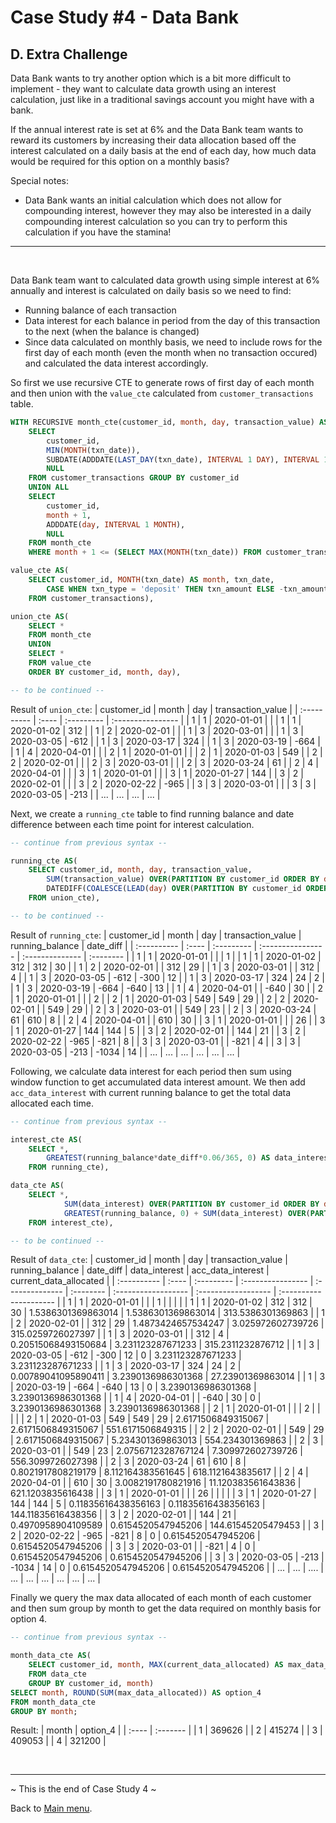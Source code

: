 # Case Study #4 - Data Bank

## D. Extra Challenge

<p>Data Bank wants to try another option which is a bit more difficult to implement - they want to calculate data growth using an interest calculation, just like in a traditional savings account you might have with a bank.</p>

<p>If the annual interest rate is set at 6% and the Data Bank team wants to reward its customers by increasing their data allocation based off the interest calculated on a daily basis at the end of each day, how much data would be required for this option on a monthly basis?</p>

<p>Special notes:</p>

<ul>
  <li>Data Bank wants an initial calculation which does not allow for compounding interest, however they may also be interested in a daily compounding interest calculation so you can try to perform this calculation if you have the stamina!</li>
</ul>

***

<br>

Data Bank team want to calculated data growth using simple interest at 6% annually and interest is calculated on daily basis so we need to find:

* Running balance of each transaction
* Data interest for each balance in period from the day of this transaction to the next (when the balance is changed)
* Since data calculated on monthly basis, we need to include rows for the first day of each month (even the month when no transaction occured) and calculated the data interest accordingly.

So first we use recursive CTE to generate rows of first day of each month and then union with the `value_cte` calculated from `customer_transactions` table.

```sql
WITH RECURSIVE month_cte(customer_id, month, day, transaction_value) AS(
	SELECT
		customer_id,
        MIN(MONTH(txn_date)),
		SUBDATE(ADDDATE(LAST_DAY(txn_date), INTERVAL 1 DAY), INTERVAL 1 MONTH),
        NULL
    FROM customer_transactions GROUP BY customer_id
    UNION ALL
    SELECT 
		customer_id,
        month + 1,
        ADDDATE(day, INTERVAL 1 MONTH),
        NULL
	FROM month_cte
    WHERE month + 1 <= (SELECT MAX(MONTH(txn_date)) FROM customer_transactions)),

value_cte AS(
	SELECT customer_id, MONTH(txn_date) AS month, txn_date,
		CASE WHEN txn_type = 'deposit' THEN txn_amount ELSE -txn_amount END AS transaction_value
	FROM customer_transactions),

union_cte AS(
	SELECT *
	FROM month_cte
	UNION
	SELECT *
	FROM value_cte
	ORDER BY customer_id, month, day),

-- to be continued -- 
```
Result of `union_cte`:
| customer_id | month | day        | transaction_value |
| :---------- | :---- | :--------- | :---------------- |
| 1           | 1     | 2020-01-01 |                   |
| 1           | 1     | 2020-01-02 | 312               |
| 1           | 2     | 2020-02-01 |                   |
| 1           | 3     | 2020-03-01 |                   |
| 1           | 3     | 2020-03-05 | -612              |
| 1           | 3     | 2020-03-17 | 324               |
| 1           | 3     | 2020-03-19 | -664              |
| 1           | 4     | 2020-04-01 |                   |
| 2           | 1     | 2020-01-01 |                   |
| 2           | 1     | 2020-01-03 | 549               |
| 2           | 2     | 2020-02-01 |                   |
| 2           | 3     | 2020-03-01 |                   |
| 2           | 3     | 2020-03-24 | 61                |
| 2           | 4     | 2020-04-01 |                   |
| 3           | 1     | 2020-01-01 |                   |
| 3           | 1     | 2020-01-27 | 144               |
| 3           | 2     | 2020-02-01 |                   |
| 3           | 2     | 2020-02-22 | -965              |
| 3           | 3     | 2020-03-01 |                   |
| 3           | 3     | 2020-03-05 | -213              |
| ...         | ...   | ...        | ...               |

Next, we create a `running_cte` table to find running balance and date difference between each time point for interest calculation.
```sql
-- continue from previous syntax --

running_cte AS(
	SELECT customer_id, month, day, transaction_value, 
		SUM(transaction_value) OVER(PARTITION BY customer_id ORDER BY day ROWS UNBOUNDED PRECEDING) AS running_balance,
		DATEDIFF(COALESCE(LEAD(day) OVER(PARTITION BY customer_id ORDER BY day), '2020-05-01'), day) AS date_diff
	FROM union_cte),

-- to be continued --
```
Result of `running_cte`:
| customer_id | month | day        | transaction_value | running_balance | date_diff |
| :---------- | :---- | :--------- | :---------------- | :-------------- | :-------- |
| 1           | 1     | 2020-01-01 |                   |                 | 1         |
| 1           | 1     | 2020-01-02 | 312               | 312             | 30        |
| 1           | 2     | 2020-02-01 |                   | 312             | 29        |
| 1           | 3     | 2020-03-01 |                   | 312             | 4         |
| 1           | 3     | 2020-03-05 | -612              | -300            | 12        |
| 1           | 3     | 2020-03-17 | 324               | 24              | 2         |
| 1           | 3     | 2020-03-19 | -664              | -640            | 13        |
| 1           | 4     | 2020-04-01 |                   | -640            | 30        |
| 2           | 1     | 2020-01-01 |                   |                 | 2         |
| 2           | 1     | 2020-01-03 | 549               | 549             | 29        |
| 2           | 2     | 2020-02-01 |                   | 549             | 29        |
| 2           | 3     | 2020-03-01 |                   | 549             | 23        |
| 2           | 3     | 2020-03-24 | 61                | 610             | 8         |
| 2           | 4     | 2020-04-01 |                   | 610             | 30        |
| 3           | 1     | 2020-01-01 |                   |                 | 26        |
| 3           | 1     | 2020-01-27 | 144               | 144             | 5         |
| 3           | 2     | 2020-02-01 |                   | 144             | 21        |
| 3           | 2     | 2020-02-22 | -965              | -821            | 8         |
| 3           | 3     | 2020-03-01 |                   | -821            | 4         |
| 3           | 3     | 2020-03-05 | -213              | -1034           | 14        |
| ...         | ...   | ...        | ...               | ...             | ...       |

Following, we calculate data interest for each period then sum using window function to get accumulated data interest amount. We then add `acc_data_interest` with current running balance to get the total data allocated each time.

```sql
-- continue from previous syntax --

interest_cte AS(
	SELECT *,
		GREATEST(running_balance*date_diff*0.06/365, 0) AS data_interest
	FROM running_cte),

data_cte AS(
	SELECT *,
			SUM(data_interest) OVER(PARTITION BY customer_id ORDER BY day ROWS UNBOUNDED PRECEDING) AS acc_data_interest,
			GREATEST(running_balance, 0) + SUM(data_interest) OVER(PARTITION BY customer_id ORDER BY day ROWS UNBOUNDED PRECEDING) AS current_data_allocated
	FROM interest_cte),

-- to be continued --
```
Result of `data_cte`:
| customer_id | month | day        | transaction_value | running_balance | date_diff | data_interest       | acc_data_interest   | current_data_allocated |
| :---------- | :---- | :--------- | :---------------- | :-------------- | :-------- | :------------------ | :------------------ | :--------------------- |
| 1           | 1     | 2020-01-01 |                   |                 | 1         |                     |                     |                        |
| 1           | 1     | 2020-01-02 | 312               | 312             | 30        | 1.5386301369863014  | 1.5386301369863014  | 313.5386301369863      |
| 1           | 2     | 2020-02-01 |                   | 312             | 29        | 1.4873424657534247  | 3.025972602739726   | 315.0259726027397      |
| 1           | 3     | 2020-03-01 |                   | 312             | 4         | 0.20515068493150684 | 3.231123287671233   | 315.2311232876712      |
| 1           | 3     | 2020-03-05 | -612              | -300            | 12        | 0                   | 3.231123287671233   | 3.231123287671233      |
| 1           | 3     | 2020-03-17 | 324               | 24              | 2         | 0.00789041095890411 | 3.2390136986301368  | 27.23901369863014      |
| 1           | 3     | 2020-03-19 | -664              | -640            | 13        | 0                   | 3.2390136986301368  | 3.2390136986301368     |
| 1           | 4     | 2020-04-01 |                   | -640            | 30        | 0                   | 3.2390136986301368  | 3.2390136986301368     |
| 2           | 1     | 2020-01-01 |                   |                 | 2         |                     |                     |                        |
| 2           | 1     | 2020-01-03 | 549               | 549             | 29        | 2.6171506849315067  | 2.6171506849315067  | 551.6171506849315      |
| 2           | 2     | 2020-02-01 |                   | 549             | 29        | 2.6171506849315067  | 5.234301369863013   | 554.234301369863       |
| 2           | 3     | 2020-03-01 |                   | 549             | 23        | 2.0756712328767124  | 7.309972602739726   | 556.3099726027398      |
| 2           | 3     | 2020-03-24 | 61                | 610             | 8         | 0.8021917808219179  | 8.112164383561645   | 618.1121643835617      |
| 2           | 4     | 2020-04-01 |                   | 610             | 30        | 3.0082191780821916  | 11.120383561643836  | 621.1203835616438      |
| 3           | 1     | 2020-01-01 |                   |                 | 26        |                     |                     |                        |
| 3           | 1     | 2020-01-27 | 144               | 144             | 5         | 0.11835616438356163 | 0.11835616438356163 | 144.11835616438356     |
| 3           | 2     | 2020-02-01 |                   | 144             | 21        | 0.4970958904109589  | 0.6154520547945206  | 144.61545205479453     |
| 3           | 2     | 2020-02-22 | -965              | -821            | 8         | 0                   | 0.6154520547945206  | 0.6154520547945206     |
| 3           | 3     | 2020-03-01 |                   | -821            | 4         | 0                   | 0.6154520547945206  | 0.6154520547945206     |
| 3           | 3     | 2020-03-05 | -213              | -1034           | 14        | 0                   | 0.6154520547945206  | 0.6154520547945206     |
| ...         | ...   | ....       | ...               | ...             | ...       | ...                 | ...                 | ...                    |

Finally we query the max data allocated of each month of each customer and then sum group by month to get the data required on monthly basis for option 4.

```sql
-- continue from previous syntax --

month_data_cte AS(
	SELECT customer_id, month, MAX(current_data_allocated) AS max_data_allocated
	FROM data_cte
	GROUP BY customer_id, month)
SELECT month, ROUND(SUM(max_data_allocated)) AS option_4
FROM month_data_cte
GROUP BY month;
```
Result:
| month | option_4 |
| :---- | :------- |
| 1     | 369626   |
| 2     | 415274   |
| 3     | 409053   |
| 4     | 321200   |

<br>

***
~ This is the end of Case Study 4 ~

Back to [Main menu](https://github.com/maanh96/8weeksqlchallenge).
